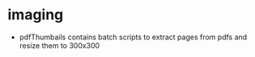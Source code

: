 # imaging

* pdfThumbails contains batch scripts to extract pages from pdfs and resize them to 300x300
